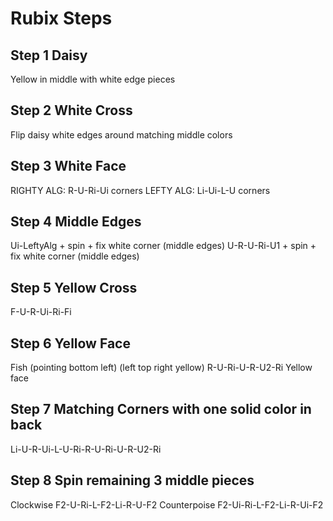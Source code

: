 # Rubix Steps

## Step 1 Daisy
Yellow in middle with white edge pieces

## Step 2 White Cross
Flip daisy white edges around matching middle colors

## Step 3 White Face
RIGHTY ALG: R-U-Ri-Ui corners
LEFTY ALG: Li-Ui-L-U corners

## Step 4 Middle Edges
Ui-LeftyAlg + spin + fix white corner (middle edges)
U-R-U-Ri-U1 + spin + fix white corner (middle edges)

## Step 5 Yellow Cross
F-U-R-Ui-Ri-Fi

## Step 6 Yellow Face 
Fish (pointing bottom left) (left top right yellow)
R-U-Ri-U-R-U2-Ri Yellow face

## Step 7 Matching Corners with one solid color in back
Li-U-R-Ui-L-U-Ri-R-U-Ri-U-R-U2-Ri

## Step 8 Spin remaining 3 middle pieces
Clockwise
F2-U-Ri-L-F2-Li-R-U-F2
Counterpoise
F2-Ui-Ri-L-F2-Li-R-Ui-F2
